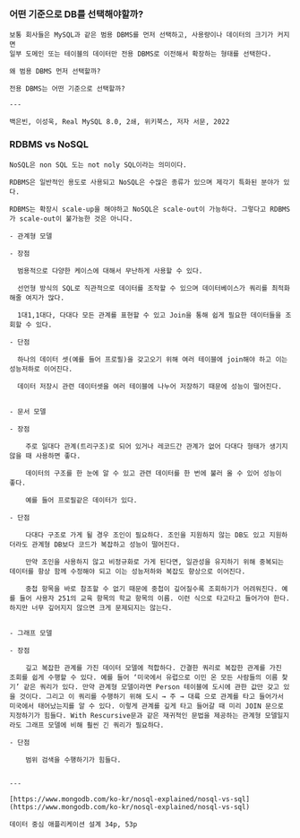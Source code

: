 ### 어떤 기준으로 DB를 선택해야할까?
    
    보통 회사들은 MySQL과 같은 범용 DBMS를 먼저 선택하고, 사용량이나 데이터의 크기가 커지면 
    일부 도메인 또는 테이블의 데이터만 전용 DBMS로 이전해서 확장하는 형태를 선택한다.
    
    왜 범용 DBMS 먼저 선택할까?
    
    전용 DBMS는 어떤 기준으로 선택할까?
    
    ---
    
    백은빈, 이성욱, Real MySQL 8.0, 2쇄, 위키북스, 저자 서문, 2022

### RDBMS vs NoSQL

    NoSQL은 non SQL 도는 not noly SQL이라는 의미이다.

    RDBMS은 일반적인 용도로 사용되고 NoSQL은 수많은 종류가 있으며 제각기 특화된 분야가 있다.

    RDBMS는 확장시 scale-up을 해야하고 NoSQL은 scale-out이 가능하다. 그렇다고 RDBMS가 scale-out이 불가능한 것은 아니다.

    - 관계형 모델

    - 장점

      범용적으로 다양한 케이스에 대해서 무난하게 사용할 수 있다.

      선언형 방식의 SQL로 직관적으로 데이터를 조작할 수 있으며 데이터베이스가 쿼리를 최적화해줄 여지가 많다.

      1대1,1대다, 다대다 모든 관계를 표현할 수 있고 Join을 통해 쉽게 필요한 데이터들을 조회할 수 있다.

    - 단점

      하나의 데이터 셋(예를 들어 프로필)을 갖고오기 위해 여러 테이블에 join해야 하고 이는 성능저하로 이어진다.

      데이터 저장시 관련 데이터셋을 여러 테이블에 나누어 저장하기 때문에 성능이 떨어진다.


    - 문서 모델
    
    - 장점
        
        주로 일대다 관계(트리구조)로 되어 있거나 레코드간 관계가 없어 다대다 형태가 생기지 않을 때 사용하면 좋다.
        
        데이터의 구조를 한 눈에 알 수 있고 관련 데이터를 한 번에 불러 올 수 있어 성능이 좋다.
        
        예를 들어 프로필같은 데이터가 있다.
        
    - 단점
        
        다대다 구조로 가게 될 경우 조인이 필요하다. 조인을 지원하지 않는 DB도 있고 지원하더라도 관계형 DB보다 코드가 복잡하고 성능이 떨어진다.
        
        만약 조인을 사용하지 않고 비정규화로 가게 된다면, 일관성을 유지하기 위해 중복되는 데이터를 항상 함께 수정해야 되고 이는 성능저하와 복잡도 향상으로 이어진다.
        
        중첩 항목을 바로 참조할 수 없기 때문에 중첩이 깊어질수록 조회하기가 어려워진다. 예를 들어 사용자 251의 교육 항목의 학교 항목의 이름. 이런 식으로 타고타고 들어가야 한다. 하지만 너무 깊어지지 않으면 크게 문제되지는 않는다.
        
    
    - 그래프 모델
    
    - 장점
        
        깊고 복잡한 관계를 가진 데이터 모델에 적합하다. 간결한 쿼리로 복잡한 관계를 가진 조회를 쉽게 수행할 수 있다. 예를 들어 ‘미국에서 유럽으로 이민 온 모든 사람들의 이름 찾기’ 같은 쿼리가 있다. 만약 관계형 모델이라면 Person 테이블에 도시에 관한 값만 갖고 있을 것이다. 그리고 이 쿼리를 수행하기 위해 도시 → 주 → 대륙 으로 관계를 타고 들어가서 미국에서 태어났는지를 알 수 있다. 이렇게 관계를 깊게 타고 들어갈 때 미리 JOIN 문으로 지정하기가 힘들다. With Rescursive문과 같은 재귀적인 문법을 제공하는 관계형 모델일지라도 그래프 모델에 비해 훨씬 긴 쿼리가 필요하다.
        
    - 단점
        
        범위 검색을 수행하기가 힘들다.
        
    
    ---
    
    [https://www.mongodb.com/ko-kr/nosql-explained/nosql-vs-sql](https://www.mongodb.com/ko-kr/nosql-explained/nosql-vs-sql)
    
    데이터 중심 애플리케이션 설계 34p, 53p
